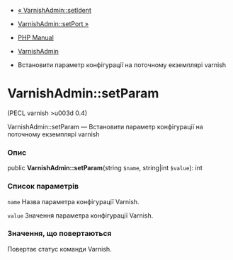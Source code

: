 - [« VarnishAdmin::setIdent](varnishadmin.setident.md)
- [VarnishAdmin::setPort »](varnishadmin.setport.md)

- [PHP Manual](index.md)
- [VarnishAdmin](class.varnishadmin.md)
- Встановити параметр конфігурації на поточному екземплярі varnish

# VarnishAdmin::setParam

(PECL varnish \>u003d 0.4)

VarnishAdmin::setParam — Встановити параметр конфігурації на поточному
екземплярі varnish

### Опис

public **VarnishAdmin::setParam**(string `$name`, string\|int `$value`):
int

### Список параметрів

`name`
Назва параметра конфігурації Varnish.

`value`
Значення параметра конфігурації Varnish.

### Значення, що повертаються

Повертає статус команди Varnish.
